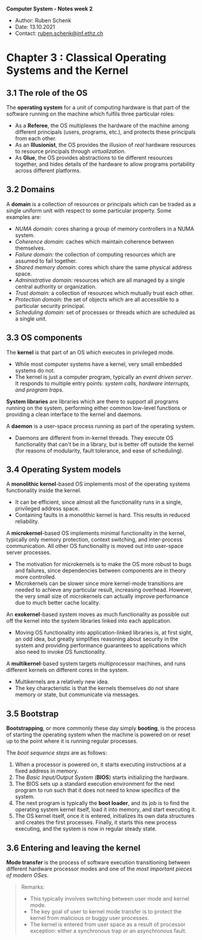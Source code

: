 **Computer System - Notes week 2**

- Author: Ruben Schenk
- Date: 13.10.2021
- Contact: ruben.schenk@inf.ethz.ch

# Chapter 3 : Classical Operating Systems and the Kernel

## 3.1 The role of the OS

The **operating system** for a unit of computing hardware is that part of the software running on the machine which fulfils three particular roles:

- As a **Referee**, the OS multiplexes the hardware of the machine among different principals (users, programs, etc.), and protects these principals from each other.
- As an **Illusionist**, the OS provides the illusion of *real* hardware resources to resource principals through *virtualization*.
- As **Glue**, the OS provides abstractions to tie different resources together, and hides details of the hardware to allow programs portability across different platforms.

## 3.2 Domains

A **domain** is a collection of resources or principals which can be traded as a single uniform unit with respect to some particular property. Some examples are:

- *NUMA domain:* cores sharing a group of memory controllers in a NUMA system.
- *Coherence domain:* caches which maintain coherence between themselves.
- *Failure domain:* the collection of computing resources which are assumed to fail together.
- *Shared memory domain:* cores which share the same physical address space.
- *Administrative domain:* resources which are all managed by a single central authority or organization.
- *Trust domain:* a collection of resources which mutually trust each other.
- *Protection domain:* the set of objects which are all accessible to a particular security principal.
- *Scheduling domain:* set of processes or threads which are scheduled as a single unit.

## 3.3 OS components

The **kernel** is that part of an OS which executes in privileged mode.

- While most computer systems have a kernel, very small embedded systems do not.
- The kernel is just a computer program, typically an *event driven server*. It responds to multiple entry points: *system calls, hardware interrupts, and program traps.*

**System libraries** are libraries which are there to support all programs running on the system, performing either common low-level functions or providing a clean interface to the kernel and daemons.

A **daemon** is a user-space process running as part of the operating system.

- Daemons are different from in-kernel threads. They execute OS functionality that can't be in a library, but is better off outside the kernel (for reasons of modularity, fault tolerance, and ease of scheduling).

## 3.4 Operating System models

A **monolithic kernel**-based OS implements most of the operating systems functionality inside the kernel.

- It can be efficient, since almost all the functionality runs in a single, privileged address space.
- Containing faults in a monolithic kernel is hard. This results in reduced reliability.

A **microkernel**-based OS implements minimal functionality in the kernel, typically only memory protection, context switching, and inter-process communication. All other OS functionality is moved out into user-space server processes.

- The motivation for microkernels is to make the OS more robust to bugs and failures, since dependencies between components are in theory more controlled.
- Microkernels can be slower since more kernel-mode transitions are needed to achieve any particular result, increasing overhead. However, the very small size of microkernels can actually improve performance due to much better cache locality.

An **exokernel**-based system moves as much functionality as possible out off the kernel into the system libraries linked into each application.

- Moving OS functionality into application-linked libraries is, at first sight, an odd idea, but greatly simplifies reasoning about security in the system and providing performance guarantees to applications which also need to invoke OS functionality.

A **multikernel**-based system targets multiprocessor machines, and runs different kernels on different cores in the system.

- Multikernels are a relatively new idea.
- The key characteristic is that the kernels themselves do not share memory or state, but communicate via messages.

## 3.5 Bootstrap

**Bootstrapping**, or more commonly these day simply **booting**, is the process of starting the operating system when the machine is powered on or reset up to the point where it is running regular processes.


The *boot sequence steps* are as follows:

1. When a processor is powered on, it starts executing instructions at a fixed address in memory.
2. The *Basic Input/Output System* (**BIOS**) starts initializing the hardware.
3. The BIOS sets up a standard execution environment for the next program to run such that it does not need to know specifics of the system.
4. The next program is typically the **boot loader**, and its job is to find the operating system kernel itself, load it into memory, and start executing it.
5. The OS kernel itself, once it is entered, initializes its own data structures and creates the first processes. Finally, it starts this new process executing, and the system is now in regular steady state.

## 3.6 Entering and leaving the kernel

**Mode transfer** is the process of software execution transitioning between different hardware processor modes and one of the *most important pieces of modern OSes*.

> Remarks:
> - This typically involves switching between user mode and kernel mode.
> - The key goal of user to kernel mode transfer is to protect the kernel from malicious or buggy user processes.
> - The kernel is entered from user space as a result of processor exception: either a synchronous trap or an asynchronous fault.
